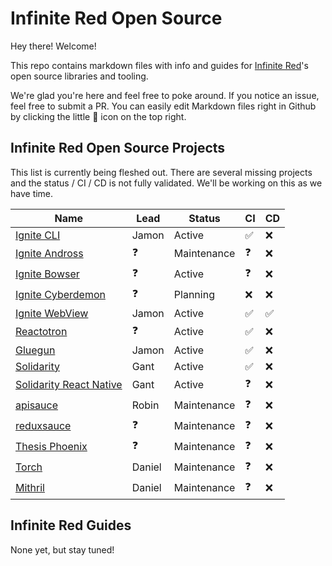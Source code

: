 # Infinite Red Open Source

Hey there! Welcome!

This repo contains markdown files with info and guides for [Infinite Red](https://infinite.red)'s open source libraries and tooling.

We're glad you're here and feel free to poke around. If you notice an issue, feel free to submit a PR. You can easily edit Markdown files right in Github by clicking the little :pencil: icon on the top right.

## Infinite Red Open Source Projects

This list is currently being fleshed out. There are several missing projects and the status / CI / CD is not fully validated. We'll be working on this as we have time.

| Name | Lead | Status | CI | CD |
|------|------|--------|----|----|
| [Ignite CLI](https://github.com/infinitered/ignite) | Jamon | Active | ✅ | :x: |
| [Ignite Andross](https://github.com/infinitered/ignite-ir-boilerplate-andross) | ❓ | Maintenance | ❓ | :x: |
| [Ignite Bowser](https://github.com/infinitered/ignite-ir-boilerplate-bowser) | ❓ | Active | ❓ | :x: |
| [Ignite Cyberdemon](https://github.com/infinitered/ignite-ir-boilerplate-cyberdemon) | ❓ | Planning | :x: | :x: |
| [Ignite WebView](https://github.com/infinitered/ignite-webview) | Jamon | Active | ✅ | ✅ |
| [Reactotron](https://github.com/infinitered/reactotron) | ❓ | Active | ✅ | :x: |
| [Gluegun](https://github.com/infinitered/gluegun) | Jamon | Active | ✅ | :x: |
| [Solidarity](https://github.com/infinitered/solidarity) | Gant | Active | ✅ | :x: |
| [Solidarity React Native](https://github.com/infinitered/solidarity-react-native) | Gant | Active | ❓ | :x: |
| [apisauce](https://github.com/infinitered/apisauce) | Robin | Maintenance | ❓ | :x: |
| [reduxsauce](https://github.com/infinitered/reduxsauce) | ❓ | Maintenance | ❓ | :x: |
| [Thesis Phoenix](https://github.com/infinitered/reactotron) | ❓ | Maintenance | ❓ | :x: |
| [Torch](https://github.com/infinitered/torch) | Daniel | Maintenance | ❓ | :x: |
| [Mithril](https://github.com/infinitered/mithril) | Daniel | Maintenance | ❓ | :x: |

## Infinite Red Guides

None yet, but stay tuned!

